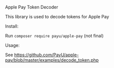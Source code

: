 Apple Pay Token Decoder

This library is used to decode tokens for Apple Pay

Install:

Run `composer require payu/apple-pay` (not final)

Usage:

See https://github.com/PayU/apple-pay/blob/master/examples/decode_token.php
